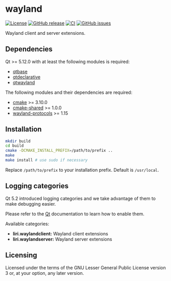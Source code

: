 wayland
=======

[![License](https://img.shields.io/badge/license-LGPLv3.0-blue.svg)](http://www.gnu.org/licenses/lgpl.txt)
[![GitHub release](https://img.shields.io/github/release/lirios/wayland.svg)](https://github.com/lirios/wayland)
[![CI](https://github.com/lirios/wayland/workflows/CI/badge.svg?branch=develop)](https://github.com/lirios/wayland/actions?query=workflow%3ACI)
[![GitHub issues](https://img.shields.io/github/issues/lirios/wayland.svg)](https://github.com/lirios/wayland/issues)

Wayland client and server extensions.

## Dependencies

Qt >= 5.12.0 with at least the following modules is required:

 * [qtbase](http://code.qt.io/cgit/qt/qtbase.git)
 * [qtdeclarative](http://code.qt.io/cgit/qt/qtdeclarative.git)
 * [qtwayland](http://code.qt.io/cgit/qt/qtwayland.git)

The following modules and their dependencies are required:

 * [cmake](https://gitlab.kitware.com/cmake/cmake) >= 3.10.0
 * [cmake-shared](https://github.com/lirios/cmake-shared.git) >= 1.0.0
 * [wayland-protocols](https://gitlab.freedesktop.org/wayland/wayland-protocols) >= 1.15

## Installation

```sh
mkdir build
cd build
cmake -DCMAKE_INSTALL_PREFIX=/path/to/prefix ..
make
make install # use sudo if necessary
```

Replace `/path/to/prefix` to your installation prefix.
Default is `/usr/local`.

## Logging categories

Qt 5.2 introduced logging categories and we take advantage of
them to make debugging easier.

Please refer to the [Qt](http://doc.qt.io/qt-5/qloggingcategory.html) documentation
to learn how to enable them.

Available categories:

  * **liri.waylandclient:** Wayland client extensions
  * **liri.waylandserver:** Wayland server extensions

## Licensing

Licensed under the terms of the GNU Lesser General Public License version 3 or,
at your option, any later version.
